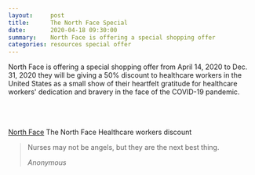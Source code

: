 ```yaml
---
layout:     post
title:      The North Face Special
date:       2020-04-18 09:30:00
summary:    North Face is offering a special shopping offer
categories: resources special offer
---
```


North Face is offering a special shopping offer from April 14, 2020 to Dec. 31, 2020 they will be giving a 50% discount to healthcare workers in the United States as a small show of their heartfelt gratitude for healthcare workers' dedication and bravery in the face of the COVID-19 pandemic.
<br>
<br>
<br>
<br>

[North Face](https://www.thenorthface.com/help/the-north-face-healthcare-workers-discount-program.html) The North Face Healthcare workers discount 


<blockquote>
  <p>
  Nurses may not be angels, but they are the next best thing.
  </p>
  <footer><cite title="Anonymous">Anonymous</cite></footer>
</blockquote>
